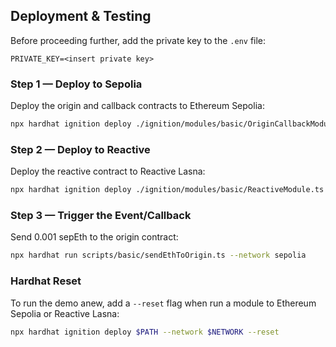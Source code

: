 ## Deployment & Testing

Before proceeding further, add the private key to the `.env` file:

```env
PRIVATE_KEY=<insert private key>
```

### Step 1 — Deploy to Sepolia

Deploy the origin and callback contracts to Ethereum Sepolia:

```bash
npx hardhat ignition deploy ./ignition/modules/basic/OriginCallbackModule.ts --network sepolia
```

### Step 2 — Deploy to Reactive

Deploy the reactive contract to Reactive Lasna:

```bash
npx hardhat ignition deploy ./ignition/modules/basic/ReactiveModule.ts --network lasna
```

### Step 3 — Trigger the Event/Callback

Send 0.001 sepEth to the origin contract:

```bash
npx hardhat run scripts/basic/sendEthToOrigin.ts --network sepolia
```

### Hardhat Reset

To run the demo anew, add a `--reset` flag when run a module to Ethereum Sepolia or Reactive Lasna:

```bash
npx hardhat ignition deploy $PATH --network $NETWORK --reset
```